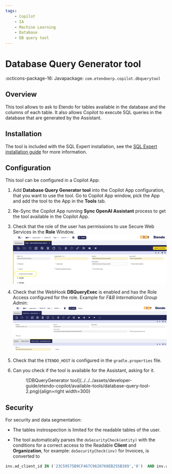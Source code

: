 ```yaml
---
tags:
    - Copilot
    - IA
    - Machine Learning
    - Database
    - DB query tool
---
```


# Database Query Generator tool

:octicons-package-16: Javapackage: `com.etendoerp.copilot.dbquerytool`

## Overview
 This tool allows to ask to Etendo for tables available in the database and the columns of each table. It also allows Copilot to execute SQL queries in the database that are generated by the Assistant.

## Installation
The tool is included with the SQL Expert installation, see the [SQL Expert installation guide](../../../user-guide/etendo-copilot/bundles/sql-expert.md) for more information.

## Configuration
This tool can be configured in a Copilot App:

1. Add **Database Query Generator tool** into the Copilot App configuration, that you want to use the tool. Go to Copilot App window, pick the App and add the tool to the App in the **Tools** tab.

2. Re-Sync the Copilot App running **Sync OpenAI Assistant** process to get the tool available in the Copilot App.

3. Check that the role of the user has permissions to use Secure Web Services in the **Role** Window. ![role configuration](../../../assets/developer-guide/etendo-copilot/available-tools/database-query-tool-3.png)
4. Check that the WebHook **DBQueryExec** is enabled and has the Role Access configured for the role.
    Example for *F&B International Group Admin*:
    ![DBQueryExec WebHook configuration](../../../assets/developer-guide/etendo-copilot/available-tools/database-query-tool.png)

5. Check that the `ETENDO_HOST` is configured in the `gradle.properties` file.

6. Can you check if the tool is available for the Assistant, asking for it. 
    <figure markdown>
    ![DBQueryGenerator tool](../../../assets/developer-guide/etendo-copilot/available-tools/database-query-tool-2.png){align=right width=300}
    </figure>


## Security

For security and data segmentation:

- The tables instrospection is limited for the readable tables of the user.

- The tool automatically parses the `doSecurityCheck(entity)` with the conditions for a correct access to the Readable **Client** and **Organization**, for example: `doSecurityCheck(inv)`  for Invoices, is converted to

``` sql
inv.ad_client_id IN ('23C59575B9CF467C9620760EB255B389','0')  AND inv.ad_org_id IN ('0','E443A31992CB4635AFCAEABE7183CE85','B843C30461EA4501935CB1D125C9C25A','BAE22373FEBE4CCCA24517E23F0C8A48','DC206C91AA6A4897B44DA897936E0EC3','2E60544D37534C0B89E765FE29BC0B43','19404EAD144C49A0AF37D54377CF452D','7BABA5FF80494CAFA54DEBD22EC46F01')
```
